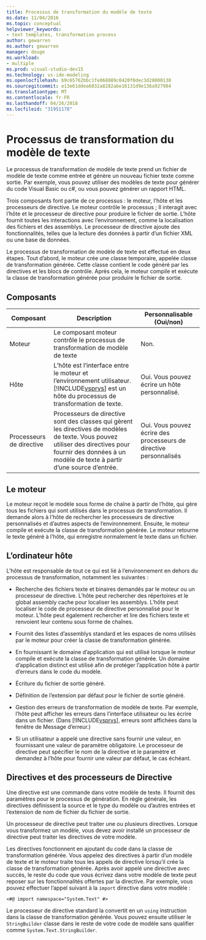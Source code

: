 ```yaml
---
title: Processus de transformation du modèle de texte
ms.date: 11/04/2016
ms.topic: conceptual
helpviewer_keywords:
- text templates, transformation process
author: gewarren
ms.author: gewarren
manager: douge
ms.workload:
- multiple
ms.prod: visual-studio-dev15
ms.technology: vs-ide-modeling
ms.openlocfilehash: b9c65762bbc1fe068889c0420f0dec3d28000130
ms.sourcegitcommit: e13e61ddea6032a8282abe16131d9e136a927984
ms.translationtype: MT
ms.contentlocale: fr-FR
ms.lasthandoff: 04/26/2018
ms.locfileid: "31951178"
---
```

# <a name="the-text-template-transformation-process"></a>Processus de transformation du modèle de texte
Le processus de transformation de modèle de texte prend un fichier de modèle de texte comme entrée et génère un nouveau fichier texte comme sortie. Par exemple, vous pouvez utiliser des modèles de texte pour générer du code Visual Basic ou c#, ou vous pouvez générer un rapport HTML.

 Trois composants font partie de ce processus : le moteur, l’hôte et les processeurs de directive. Le moteur contrôle le processus ; Il interagit avec l’hôte et le processeur de directive pour produire le fichier de sortie. L’hôte fournit toutes les interactions avec l’environnement, comme la localisation des fichiers et des assemblys. Le processeur de directive ajoute des fonctionnalités, telles que la lecture des données à partir d’un fichier XML ou une base de données.

 Le processus de transformation de modèle de texte est effectué en deux étapes. Tout d’abord, le moteur crée une classe temporaire, appelée classe de transformation générée. Cette classe contient le code généré par les directives et les blocs de contrôle. Après cela, le moteur compile et exécute la classe de transformation générée pour produire le fichier de sortie.

## <a name="components"></a>Composants

|Composant|Description|Personnalisable (Oui/non)|
|---------------|-----------------|------------------------------|
|Moteur|Le composant moteur contrôle le processus de transformation de modèle de texte|Non.|
|Hôte|L’hôte est l’interface entre le moteur et l’environnement utilisateur. [!INCLUDE[vsprvs](../code-quality/includes/vsprvs_md.md)] est un hôte du processus de transformation de texte.|Oui. Vous pouvez écrire un hôte personnalisé.|
|Processeurs de directive|Processeurs de directive sont des classes qui gèrent les directives de modèles de texte. Vous pouvez utiliser des directives pour fournir des données à un modèle de texte à partir d’une source d’entrée.|Oui. Vous pouvez écrire des processeurs de directive personnalisés|

## <a name="the-engine"></a>Le moteur
 Le moteur reçoit le modèle sous forme de chaîne à partir de l’hôte, qui gère tous les fichiers qui sont utilisés dans le processus de transformation. Il demande alors à l’hôte de rechercher les processeurs de directive personnalisés et d’autres aspects de l’environnement. Ensuite, le moteur compile et exécute la classe de transformation générée. Le moteur retourne le texte généré à l’hôte, qui enregistre normalement le texte dans un fichier.

## <a name="the-host"></a>L’ordinateur hôte
 L’hôte est responsable de tout ce qui est lié à l’environnement en dehors du processus de transformation, notamment les suivantes :

-   Recherche des fichiers texte et binaires demandés par le moteur ou un processeur de directive. L’hôte peut rechercher des répertoires et le global assembly cache pour localiser les assemblys. L’hôte peut localiser le code de processeur de directive personnalisé pour le moteur. L’hôte peut également rechercher et lire des fichiers texte et renvoient leur contenu sous forme de chaînes.

-   Fournit des listes d’assemblys standard et les espaces de noms utilisés par le moteur pour créer la classe de transformation générée.

-   En fournissant le domaine d’application qui est utilisé lorsque le moteur compile et exécute la classe de transformation générée. Un domaine d’application distinct est utilisé afin de protéger l’application hôte à partir d’erreurs dans le code du modèle.

-   Écriture du fichier de sortie généré.

-   Définition de l’extension par défaut pour le fichier de sortie généré.

-   Gestion des erreurs de transformation de modèle de texte. Par exemple, l’hôte peut afficher les erreurs dans l’interface utilisateur ou les écrire dans un fichier. (Dans [!INCLUDE[vsprvs](../code-quality/includes/vsprvs_md.md)], erreurs sont affichées dans la fenêtre de Message d’erreur.)

-   Si un utilisateur a appelé une directive sans fournir une valeur, en fournissant une valeur de paramètre obligatoire. Le processeur de directive peut spécifier le nom de la directive et le paramètre et demandez à l’hôte pour fournir une valeur par défaut, le cas échéant.

## <a name="directives-and-directive-processors"></a>Directives et des processeurs de Directive
 Une directive est une commande dans votre modèle de texte. Il fournit des paramètres pour le processus de génération. En règle générale, les directives définissent la source et le type du modèle ou d’autres entrées et l’extension de nom de fichier du fichier de sortie.

 Un processeur de directive peut traiter une ou plusieurs directives. Lorsque vous transformez un modèle, vous devez avoir installé un processeur de directive peut traiter les directives de votre modèle.

 Les directives fonctionnent en ajoutant du code dans la classe de transformation générée. Vous appelez des directives à partir d’un modèle de texte et le moteur traite tous les appels de directive lorsqu’il crée la classe de transformation générée. Après avoir appelé une directive avec succès, le reste du code que vous écrivez dans votre modèle de texte peut reposer sur les fonctionnalités offertes par la directive. Par exemple, vous pouvez effectuer l’appel suivant à la `import` directive dans votre modèle :

 `<#@ import namespace="System.Text" #>`

 Le processeur de directive standard la convertit en un `using` instruction dans la classe de transformation générée. Vous pouvez ensuite utiliser le `StringBuilder` classe dans le reste de votre code de modèle sans qualifier comme `System.Text.StringBuilder`.